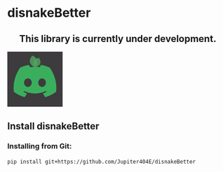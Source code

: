 # disnakeBetter

<h2 align="center">This library is currently under development.</h2>

<img src="https://github.com/HaperStudio/disnakeBetter/blob/main/img/disnakeBetter.png" width="25%" height="auto">

## Install disnakeBetter

### Installing from Git:
```commandline
pip install git+https://github.com/Jupiter404E/disnakeBetter
```
